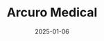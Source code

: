 ---  
layout: startup_page  
title: "Arcuro Medical"  
id: "arcuromedical.com"  
permalink: "/arcuromedicalarcuromedical.com01062025/"  
website: "https://www.arcuromedical.com/"  
funding_round: "Series A"  
funding_amount: ""  
investors: "Varana Capital, Trendlines, Consensus Business Group"  
about: "Arcuro Medical develops and manufactures minimally invasive orthopedic products, bringing medical devices from concept to market. They focus on improving patients' lives through game-changing technologies in sports medicine, notably with their SuperBall technology. The company has a growing global distribution network."  
markets: "Medical Device, Orthopedics, Sports Medicine, Arthroscopy, Meniscus Repair"  
hq: "Misgav, Israel"  
founded_year: "2013"  
linkedin: "https://www.linkedin.com/company/arcuro-medical"  
twitter: ""  
instagram: ""  
facebook: ""  
crunchbase: "https://www.crunchbase.com/organization/arcuro-medical-israel"  
pitchbook: "https://pitchbook.com/profiles/company/100221-22"  

date_display: "06-Jan-2025"  
date: "2025-01-06"

# SEO Optimization  
meta_title: "Arcuro Medical - Series A"  
meta_description: "Arcuro Medical, Arcuro Medical develops and manufactures minimally invasive orthopedic products, bringing medical devices from concept to market. They focus on improv..."  
meta_keywords: "Arcuro Medical, Medical Device, Orthopedics, Sports Medicine, Arthroscopy, Meniscus Repair, Series A funding"  
canonical_url: "https://startup.projectstartups.com/arcuromedicalarcuromedical.com01062025/"  
---